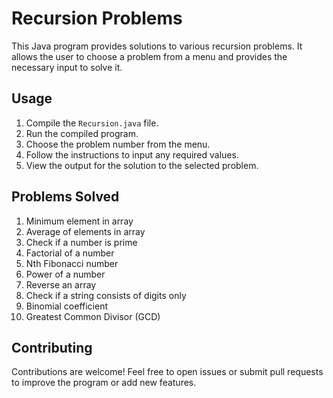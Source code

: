 # Recursion Problems

This Java program provides solutions to various recursion problems. It allows the user to choose a problem from a menu and provides the necessary input to solve it.

## Usage

1. Compile the `Recursion.java` file.
2. Run the compiled program.
3. Choose the problem number from the menu.
4. Follow the instructions to input any required values.
5. View the output for the solution to the selected problem.

## Problems Solved

1. Minimum element in array
2. Average of elements in array
3. Check if a number is prime
4. Factorial of a number
5. Nth Fibonacci number
6. Power of a number
7. Reverse an array
8. Check if a string consists of digits only
9. Binomial coefficient
10. Greatest Common Divisor (GCD)

## Contributing

Contributions are welcome! Feel free to open issues or submit pull requests to improve the program or add new features.
